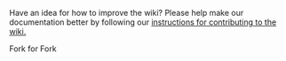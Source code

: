 Have an idea for how to improve the wiki? Please help make our documentation better by following our [instructions for contributing to the wiki.](https://github.com/oppia/oppia-android/wiki/Wiki#contributing-to-the-wiki)

Fork for Fork
